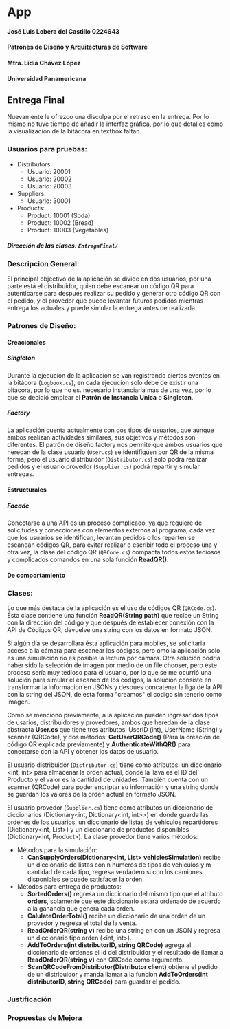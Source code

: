 # App
#### José Luis Lobera del Castillo 0224643
#### Patrones de Diseño y Arquitecturas de Software
#### Mtra. Lidia Chávez López
#### Universidad Panamericana

## Entrega Final

Nuevamente le ofrezco una disculpa por el retraso en la entrega. Por lo mismo no tuve tiempo de añadir la interfaz gráfica, por lo que detalles como la visualización de la bitácora en textbox faltan.


### Usuarios para pruebas:
- Distributors: 
    - Usuario: 20001
    - Usuario: 20002
    - Usuario: 20003
- Suppliers:
    - Usuario: 30001
- Products:
    - Product: 10001 (Soda)
    - Product: 10002 (Bread)
    - Product: 10003 (Vegetables)

##### Dirección de las clases: `EntregaFinal/`

### Descripcion General:

El principal objectivo de la aplicación se divide en dos usuarios, por una parte está el distribuidor, quien debe escanear un código QR para autenticarse para después realizar su pedido y generar otro código QR con el pedido, y el provedor que puede levantar futuros pedidos mientras entrega los actuales y puede simular la entrega antes de realizarla.

### Patrones de Diseño:

#### Creacionales

##### Singleton

Durante la ejecución de la aplicación se van registrando ciertos eventos en la bitácora (`Logbook.cs`), en cada ejecución solo debe de existir una bitácora, por lo que no es. necesario instanciarla más de una vez, por lo que se decidió emplear el **Patrón de Instancia Unica** o **Singleton**.

##### Factory

La aplicación cuenta actualmente con dos tipos de usuarios, que aunque ambos realizan actividades similares, sus objetivos y métodos son diferentes. El patrón de diseño factory nos permite que ambos usuarios que heredan de la clase usuario (`User.cs`) se identifiquen por QR de la misma forma, pero el usuario distribuidor (`Distributor.cs`) solo podrá realizar pedidos y el usuario provedor (`Supplier.cs`) podrá repartir y simular entregas.

#### Estructurales

##### Facade

Conectarse a una API es un proceso complicado, ya que requiere de solicitudes y conecciones con elementos externos al programa, cada vez que los usuarios se identifican, levantan pedidos o los reparten se escanean códigos QR, para evitar realizar o escribir todo el proceso una y otra vez, la clase del código QR (`QRCode.cs`) compacta todos estos tediosos y complicados comandos en una sola función **ReadQR()**.

#### De comportamiento

#####

### Clases:

Lo que más destaca de la aplicación es el uso de códigos QR (`QRCode.cs`). Ésta clase contiene una función **ReadQR(String path)** que recibe un String con la dirección del código y que después de establecer conexión con la API de Códigos QR, devuelve una string con los datos en formato JSON.

Si algún día se desarrollara ésta aplicación para mobiles, se solicitaria acceso a la cámara para escanear los códigos, pero omo la aplicación solo es una simulación no es posible la lectura por cámara. Otra solución podría haber sido la selección de imagen por medio de un file chooser, pero éste proceso sería muy tedioso para el usuario, por lo que se me ocurrió una solución para simular el escaneo de los códigos, la solucion consiste en transformar la informacion en JSONs y despues concatenar la liga de la API con la string del JSON, de esta forma "creamos" el codigo sin tenerlo como imagen.

Como se mencionó previamente, a la aplicación pueden ingresar dos tipos de usarios, distribuidores y provedores, ambos que heredan de la clase abstracta **User.cs** que tiene tres atributos: UserID (int), UserName (String) y scanner (QRCode), y dos métodos: **GetUserQRCode()** (Para la creación de código QR explicada previamente) y **AuthenticateWithQR()** para conectarse con la API y obtener los datos de usuario.

El usuario distribuidor (`Distributor.cs`) tiene como atributos: un diccionario <int, int> para almacenar la orden actual, donde la llava es el ID del Producto y el valor es la cantidad de unidades. También cuenta con un scanner (QRCode) para poder encriptar su información y una string donde se guardan los valores de la orden actual en formato JSON.

El usuario provedor (`Supplier.cs`) tiene como atributos un diccionario de diccionarios (Dictionary<int, Dictionary<int, int>>) en donde guarda las ordenes de los usuarios, un diccionario de listas de vehiculos repartidores (Dictionary<int, List<DeliveryVehicle>>) y un diccionario de productos  disponibles (Dictionary<int, Product>). La clase provedor tiene varios métodos:
  - Métodos para la simulación:
    - **CanSupplyOrders(Dictionary<int, List<DeliveryVehicle>> vehiclesSimulation)** recibe un diccionario de listas con n numeros de tipos de vehiculos y m cantidad de cada tipo, regresa verdadero si con los camiones disponibles se puede satisfacer la orden.
  - Métodos para entrega de productos:
    - **SortedOrders()** regresa un diccionario del mismo tipo que el atributo **orders**, solamente que este diccionario estará ordenado de acuerdo a la ganancia que genera cada orden.
    - **CalulateOrderTotal()** recibe un diccionario de una orden de un provedor y regresa el total de la venta.
    - **ReadOrderQR(string v)** recibe una string en con un JSON y regresa un diccionario tipo orden (<int, int>).
    - **AddToOrders(int distributorID, string QRCode)** agrega al diccionario de ordenes el Id del distribuidor y el resultado de llamar a **ReadOrderQR(string v)** con QRCode como argumento.
    - **ScanQRCodeFromDistributor(Distributor client)** obtiene el pedido de un distribuidor y manda llamar a la funcion **AddToOrders(int distributorID, string QRCode)** para guardar el pedido.

     

### Justificación

### Propuestas de Mejora
     
    
